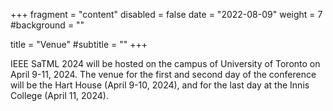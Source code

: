 +++
fragment = "content"
disabled = false
date = "2022-08-09"
weight = 7
#background = ""

title = "Venue"
#subtitle = ""
+++

IEEE SaTML 2024 will be hosted on the campus of University of Toronto on April
9-11, 2024. The venue for the first and second day of the conference will be the
Hart House (April 9-10, 2024), and for the last day at the Innis College (April
11, 2024).
